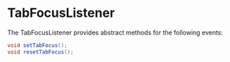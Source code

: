TabFocusListener
================

The TabFocusListener provides abstract methods for the following events:

```java
void setTabFocus();
void resetTabFocus();
```
